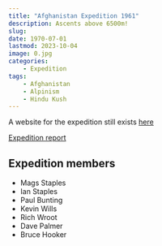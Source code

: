 ```yaml
---
title: "Afghanistan Expedition 1961"
description: Ascents above 6500m!
slug: 
date: 1970-07-01
lastmod: 2023-10-04
image: 0.jpg
categories:
    - Expedition
tags:
    - Afghanistan
    - Alpinism
    - Hindu Kush
---
```


A website for the expedition still exists [here](http://www.windmillweb.info/climbing/HinduKush/HinduKush.htm)

[Expedition report](/documents/afghanistan1970.pdf)

## Expedition members
- Mags Staples
- Ian Staples
- Paul Bunting
- Kevin Wills
- Rich Wroot
- Dave Palmer
- Bruce Hooker